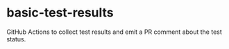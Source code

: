 # basic-test-results
GitHub Actions to collect test results and emit a PR comment about the test status.
